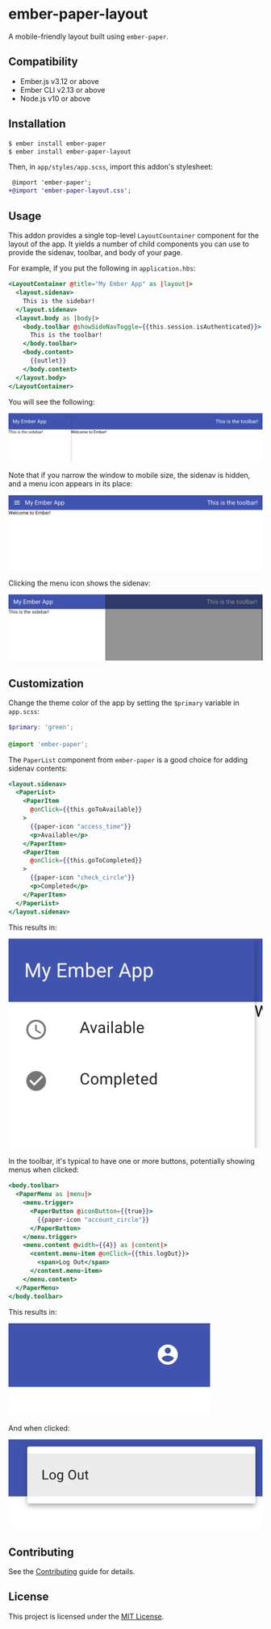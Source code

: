 # ember-paper-layout

A mobile-friendly layout built using `ember-paper`.


## Compatibility

* Ember.js v3.12 or above
* Ember CLI v2.13 or above
* Node.js v10 or above


## Installation

```
$ ember install ember-paper
$ ember install ember-paper-layout
```

Then, in `app/styles/app.scss`, import this addon's stylesheet:

```diff
 @import 'ember-paper';
+@import 'ember-paper-layout.css';
```

## Usage

This addon provides a single top-level `LayoutCountainer` component for the layout of the app. It yields a number of child components you can use to provide the sidenav, toolbar, and body of your page.

For example, if you put the following in `application.hbs`:

```hbs
<LayoutContainer @title="My Ember App" as |layout|>
  <layout.sidenav>
    This is the sidebar!
  </layout.sidenav>
  <layout.body as |body|>
    <body.toolbar @showSideNavToggle={{this.session.isAuthenticated}}>
      This is the toolbar!
    </body.toolbar>
    <body.content>
      {{outlet}}
    </body.content>
  </layout.body>
</LayoutContainer>
```

You will see the following:

![App layout with toolbar and sidebar](./docs/images/01-basic-layout.png)

Note that if you narrow the window to mobile size, the sidenav is hidden, and a menu icon appears in its place:

![App layout with sidenav hidden](./docs/images/02-sidenav-hidden.png)

Clicking the menu icon shows the sidenav:

![App layout with sidenav shown](./docs/images/03-sidenav-shown.png)


## Customization

Change the theme color of the app by setting the `$primary` variable in `app.scss`:

```scss
$primary: 'green';

@import 'ember-paper';
```

The `PaperList` component from `ember-paper` is a good choice for adding sidenav contents:

```hbs
<layout.sidenav>
  <PaperList>
    <PaperItem
      @onClick={{this.goToAvailable}}
    >
      {{paper-icon "access_time"}}
      <p>Available</p>
    </PaperItem>
    <PaperItem
      @onClick={{this.goToCompleted}}
    >
      {{paper-icon "check_circle"}}
      <p>Completed</p>
    </PaperItem>
  </PaperList>
</layout.sidenav>
```

This results in:

![Sidenav with list items](./docs/images/04-sidenav-contents.png)

In the toolbar, it's typical to have one or more buttons, potentially showing menus when clicked:

```hbs
<body.toolbar>
  <PaperMenu as |menu|>
    <menu.trigger>
      <PaperButton @iconButton={{true}}>
        {{paper-icon "account_circle"}}
      </PaperButton>
    </menu.trigger>
    <menu.content @width={{4}} as |content|>
      <content.menu-item @onClick={{this.logOut}}>
        <span>Log Out</span>
      </content.menu-item>
    </menu.content>
  </PaperMenu>
</body.toolbar>
```

This results in:

![Toolbar icon](./docs/images/05-toolbar-icon.png)

And when clicked:

![Toolbar menu](./docs/images/05-toolbar-menu.png)

## Contributing

See the [Contributing](CONTRIBUTING.md) guide for details.


## License

This project is licensed under the [MIT License](LICENSE.md).
